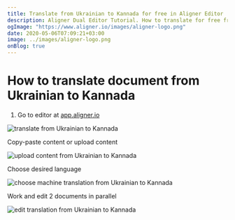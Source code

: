 ```yaml
---
title: Translate from Ukrainian to Kannada for free in Aligner Editor
description: Aligner Dual Editor Tutorial. How to translate for free from Ukrainian to Kannada. Aligner is multilingual document management platform. 
ogImage: "https://www.aligner.io/images/aligner-logo.png"
date: 2020-05-06T07:09:21+03:00
image: ../images/aligner-logo.png
onBlog: true
---
```


# How to translate document from Ukrainian to Kannada

1. Go to editor at [app.aligner.io](https://app.aligner.io "Aligner App web page")

![translate from Ukrainian to Kannada](../aligner-blank-editor.png "translate from Ukrainian to Kannada")

Copy-paste content or upload content

![upload content from Ukrainian to Kannada](../aligner-uploaded-document.png "upload content from Ukrainian to Kannada")

Choose desired language

![choose machine translation from Ukrainian to Kannada](../aligner-language-dropdown.png "choose machine translation from Ukrainian to Kannada")

Work and edit 2 documents in parallel

![edit translation from Ukrainian to Kannada](../aligner-double-sitded-editor.png "edit translation from Ukrainian to Kannada")

